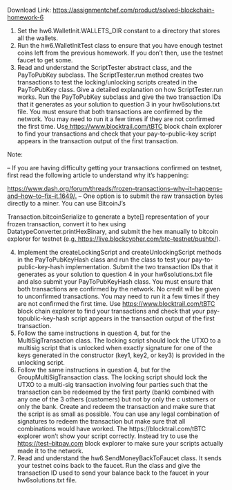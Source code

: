 Download Link: https://assignmentchef.com/product/solved-blockchain-homework-6
<br>
<ol>

 <li>Set the hw6.WalletInit.WALLETS_DIR constant to a directory that stores all the wallets.</li>

 <li>Run the hw6.WalletInitTest class to ensure that you have enough testnet coins left from the previous homework. If you don’t then, use the testnet faucet to get some.</li>

 <li>Read and understand the ScriptTester abstract class, and the PayToPubKey subclass. The ScriptTester.run method creates two transactions to test the locking/unlocking scripts created in the PayToPubKey class. Give a detailed explanation on how ScriptTester.run works. Run the PayToPubKey subclass and give the two transaction IDs that it generates as your solution to question 3 in your hw6solutions.txt file. You must ensure that both transactions are confirmed by the network. You may need to run it a few times if they are not confirmed the first time. Us<a href="https://www.blocktrail.com/tBTC">e </a><a href="https://www.blocktrail.com/tBTC">https://www.blocktrail.com/tBTC</a> block chain explorer to find your transactions and check that your pay-to-public-key script appears in the transaction output of the first transaction.</li>

</ol>

Note:

– If you are having difficulty getting your transactions confirmed on testnet, first read the following article to understand why it’s happening:

<a href="https://www.dash.org/forum/threads/frozen-transactions-why-it-happens-and-how-to-fix-it.1649/">https://www.dash.org/forum/threads/frozen</a><a href="https://www.dash.org/forum/threads/frozen-transactions-why-it-happens-and-how-to-fix-it.1649/">–</a><a href="https://www.dash.org/forum/threads/frozen-transactions-why-it-happens-and-how-to-fix-it.1649/">transactions</a><a href="https://www.dash.org/forum/threads/frozen-transactions-why-it-happens-and-how-to-fix-it.1649/">–</a><a href="https://www.dash.org/forum/threads/frozen-transactions-why-it-happens-and-how-to-fix-it.1649/">why</a><a href="https://www.dash.org/forum/threads/frozen-transactions-why-it-happens-and-how-to-fix-it.1649/">–</a><a href="https://www.dash.org/forum/threads/frozen-transactions-why-it-happens-and-how-to-fix-it.1649/">it</a><a href="https://www.dash.org/forum/threads/frozen-transactions-why-it-happens-and-how-to-fix-it.1649/">–</a><a href="https://www.dash.org/forum/threads/frozen-transactions-why-it-happens-and-how-to-fix-it.1649/">happens</a><a href="https://www.dash.org/forum/threads/frozen-transactions-why-it-happens-and-how-to-fix-it.1649/">–</a><a href="https://www.dash.org/forum/threads/frozen-transactions-why-it-happens-and-how-to-fix-it.1649/">and</a><a href="https://www.dash.org/forum/threads/frozen-transactions-why-it-happens-and-how-to-fix-it.1649/">–</a><a href="https://www.dash.org/forum/threads/frozen-transactions-why-it-happens-and-how-to-fix-it.1649/">how</a><a href="https://www.dash.org/forum/threads/frozen-transactions-why-it-happens-and-how-to-fix-it.1649/">–</a><a href="https://www.dash.org/forum/threads/frozen-transactions-why-it-happens-and-how-to-fix-it.1649/">to</a><a href="https://www.dash.org/forum/threads/frozen-transactions-why-it-happens-and-how-to-fix-it.1649/">–</a><a href="https://www.dash.org/forum/threads/frozen-transactions-why-it-happens-and-how-to-fix-it.1649/">fix</a><a href="https://www.dash.org/forum/threads/frozen-transactions-why-it-happens-and-how-to-fix-it.1649/">–</a><a href="https://www.dash.org/forum/threads/frozen-transactions-why-it-happens-and-how-to-fix-it.1649/">it.1649/</a><a href="https://www.dash.org/forum/threads/frozen-transactions-why-it-happens-and-how-to-fix-it.1649/">.</a> –            One option is to submit the raw transaction bytes directly to a miner. You can use BitcoinJ’s

Transaction.bitcoinSerialize to generate a byte[] representation of your frozen transaction, convert it to hex using DatatypeConverter.printHexBinary, and submit the hex manually to bitcoin explorer for testnet (e.g<a href="https://live.blockcypher.com/btc-testnet/pushtx/">. </a><a href="https://live.blockcypher.com/btc-testnet/pushtx/">https://live.blockcypher.com/btc</a><a href="https://live.blockcypher.com/btc-testnet/pushtx/">–</a><a href="https://live.blockcypher.com/btc-testnet/pushtx/">testnet/pushtx/</a>).

<ol start="4">

 <li>Implement the createLockingScript and createUnlockingScript methods in the PayToPubKeyHash class and run the class to test your pay-to-public-key-hash implementation. Submit the two transaction IDs that it generates as your solution to question 4 in your hw6solutions.txt file and also submit your PayToPubKeyHash class. You must ensure that both transactions are confirmed by the network. No credit will be given to unconfirmed transactions. You may need to run it a few times if they are not confirmed the first time.  Use <a href="https://www.blocktrail.com/tBTC">https://www.blocktrail.com/tBTC</a> block chain explorer to find your transactions and check that your pay-topublic-key-hash script appears in the transaction output of the first transaction.</li>

 <li>Follow the same instructions in question 4, but for the MultiSigTransaction class. The locking script should lock the UTXO to a multisig script that is unlocked when exactly signature for one of the keys generated in the constructor (key1, key2, or key3) is provided in the unlocking script.</li>

 <li>Follow the same instructions in question 4, but for the GroupMultiSigTransaction class. The locking script should lock the UTXO to a multi-sig transaction involving four parties such that the transaction can be redeemed by the first party (bank) combined with any one of the 3 others (customers) but not by only the c ustomers or only the bank. Create and redeem the transaction and make sure that the script is as small as possible. You can use any legal combination of signatures to redeem the transaction but make sure that all combinations would have worked. The https://blocktrail.com/tBTC explorer won’t show your script correctly. Instead try to use the <a href="https://test-insight.bitpay.com/">https://test</a><a href="https://test-insight.bitpay.com/">–</a><a href="https://test-insight.bitpay.com/">bitpay.com</a> block explorer to make sure your scripts actually made it to the network.</li>

 <li>Read and understand the hw6.SendMoneyBackToFaucet class. It sends your testnet coins back to the faucet. Run the class and give the transaction ID used to send your balance back to the faucet in your hw6solutions.txt file.</li>

</ol>